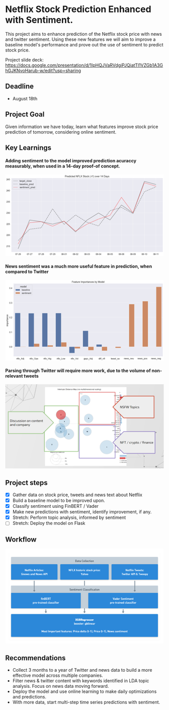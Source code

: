 # Netflix Stock Prediction Enhanced with Sentiment.
This project aims to enhance prediction of the Netflix stock price with news and twitter sentiment. Using these new features we will aim to improve a baseline model's performance and prove out the use of sentiment to predict stock price.

Project slide deck:
https://docs.google.com/presentation/d/1IpHQJVaRVdgiPJQiatTl1VZGb1A3GhGJKNvoHarub-w/edit?usp=sharing

## Deadline
- August 18th

## Project Goal
Given information we have today, learn what features improve stock price prediction of tomorrow, considering online sentiment.

## Key Learnings
#### Adding sentiment to the model improved prediction acuraccy measurably, when used in a 14-day proof-of concept.

![Sentiment Feature Improvements](/imgs/prediction_results.png)

#### News sentiment was a much more useful feature in prediction, when compared to Twitter

![Feature Importances](/imgs/feature_importances.png)

#### Parsing through Twitter will require more work, due to the volume of non-relevant tweets

![Topics](/imgs/lda.png)

## Project steps
- [x] Gather data on stock price, tweets and news text about Netflix
- [x] Build a baseline model to be improved upon.
- [x] Classify sentiment using FinBERT / Vader
- [x] Make new predictions with sentiment, identify improvement, if any.
- [x] Stretch: Perform topic analysis, informed by sentiment
- [ ] Stretch: Deploy the model on Flask

## Workflow

![Workflow](/imgs/tech_stack.png)

## Recommendations
- Collect 3 months to a year of Twitter and news data to build a more effective model across multiple companies.
- Filter news & twitter content with keywords identified in LDA topic analysis. Focus on news data moving forward.
- Deploy the model and use online learning to make daily optimizations and predictions.
- With more data, start multi-step time series predictions with sentiment.
